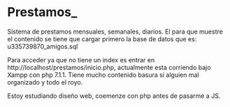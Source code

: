 # Prestamos_
 
Sistema de prestamos mensuales, semanales, diarios. 
El para que muestre el contenido se tiene que cargar primero la base de datos que es: u335739870_amigos.sql

Para acceder ya que no tiene un index es entrar en http://localhost/prestamos/inicio.php, actualmente esta corriendo bajo Xampp con php 7.1.1.
Tiene mucho contenido basura si alguien mal organizado y todo el royo.


Estoy estudiando diseño web, coemenze con php antes de pasarme a JS.



